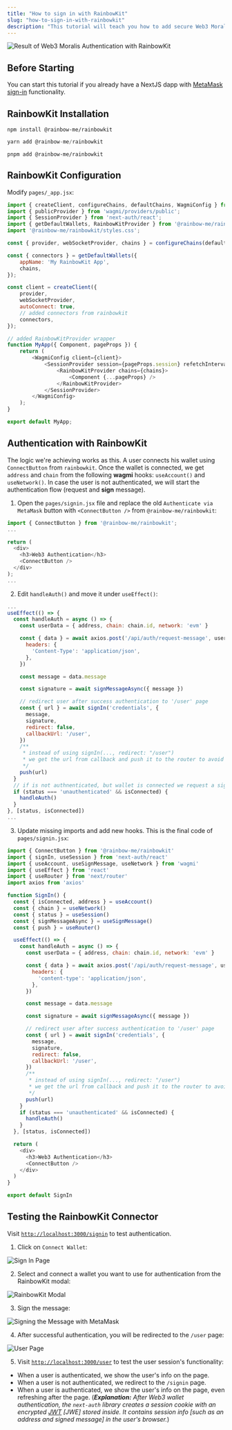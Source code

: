 ```yaml
---
title: "How to sign in with RainbowKit"
slug: "how-to-sign-in-with-rainbowkit"
description: "This tutorial will teach you how to add secure Web3 Moralis authentication to your NextJS application by walking you through the task of creating a full-stack Web3 authentication solution using the popular NextJS framework."
---
```

![Result of Web3 Moralis Authentication with RainbowKit](/img/content/9dcbe29-rainbow.gif)

## Before Starting

You can start this tutorial if you already have a NextJS dapp with [MetaMask sign-in](doc:sign-in-with-metamask) functionality. 

## RainbowKit Installation

```text npm
npm install @rainbow-me/rainbowkit
```
```javascript yarn
yarn add @rainbow-me/rainbowkit
```
```text pnpm
pnpm add @rainbow-me/rainbowkit
```



## RainbowKit Configuration

Modify `pages/_app.jsx`:

```javascript
import { createClient, configureChains, defaultChains, WagmiConfig } from 'wagmi';
import { publicProvider } from 'wagmi/providers/public';
import { SessionProvider } from 'next-auth/react';
import { getDefaultWallets, RainbowKitProvider } from '@rainbow-me/rainbowkit';
import '@rainbow-me/rainbowkit/styles.css';

const { provider, webSocketProvider, chains } = configureChains(defaultChains, [publicProvider()]);

const { connectors } = getDefaultWallets({
    appName: 'My RainbowKit App',
    chains,
});

const client = createClient({
    provider,
    webSocketProvider,
    autoConnect: true,
    // added connectors from rainbowkit
    connectors,
});

// added RainbowKitProvider wrapper
function MyApp({ Component, pageProps }) {
    return (
        <WagmiConfig client={client}>
            <SessionProvider session={pageProps.session} refetchInterval={0}>
                <RainbowKitProvider chains={chains}>
                    <Component {...pageProps} />
                </RainbowKitProvider>
            </SessionProvider>
        </WagmiConfig>
    );
}

export default MyApp;
```



## Authentication with RainbowKit

The logic we're achieving works as this. A user connects his wallet using `ConnectButton` from `rainbowkit`. Once the wallet is connected, we get `address` and `chain` from the following **wagmi** hooks: `useAccount()` and `useNetwork()`. In case the user is not authenticated, we will start the authentication flow (request and **sign** message).

1. Open the `pages/signin.jsx` file and replace the old `Authenticate via MetaMask` button with `<ConnectButton />` from `@rainbow-me/rainbowkit`:

```javascript
import { ConnectButton } from '@rainbow-me/rainbowkit';
...

return (
  <div>
  	<h3>Web3 Authentication</h3>
    <ConnectButton />
  </div>
);
...
```



2. Edit `handleAuth()` and move it under `useEffect()`: 

```javascript
...
useEffect(() => {
  const handleAuth = async () => {
    const userData = { address, chain: chain.id, network: 'evm' }

    const { data } = await axios.post('/api/auth/request-message', userData, {
      headers: {
        'Content-Type': 'application/json',
      },
    })

    const message = data.message

    const signature = await signMessageAsync({ message })

    // redirect user after success authentication to '/user' page
    const { url } = await signIn('credentials', {
      message,
      signature,
      redirect: false,
      callbackUrl: '/user',
    })
    /**
     * instead of using signIn(..., redirect: "/user")
     * we get the url from callback and push it to the router to avoid page refreshing
     */
    push(url)
  }
  // if is not authnenticated, but wallet is connected we request a signing message and sign it
  if (status === 'unauthenticated' && isConnected) {
    handleAuth()
  }
}, [status, isConnected])
...
```



3. Update missing imports and add new hooks. This is the final code of `pages/signin.jsx`:

```javascript
import { ConnectButton } from '@rainbow-me/rainbowkit'
import { signIn, useSession } from 'next-auth/react'
import { useAccount, useSignMessage, useNetwork } from 'wagmi'
import { useEffect } from 'react'
import { useRouter } from 'next/router'
import axios from 'axios'

function SignIn() {
  const { isConnected, address } = useAccount()
  const { chain } = useNetwork()
  const { status } = useSession()
  const { signMessageAsync } = useSignMessage()
  const { push } = useRouter()

  useEffect(() => {
    const handleAuth = async () => {
      const userData = { address, chain: chain.id, network: 'evm' }

      const { data } = await axios.post('/api/auth/request-message', userData, {
        headers: {
          'content-type': 'application/json',
        },
      })

      const message = data.message

      const signature = await signMessageAsync({ message })

      // redirect user after success authentication to '/user' page
      const { url } = await signIn('credentials', {
        message,
        signature,
        redirect: false,
        callbackUrl: '/user',
      })
      /**
       * instead of using signIn(..., redirect: "/user")
       * we get the url from callback and push it to the router to avoid page refreshing
       */
      push(url)
    }
    if (status === 'unauthenticated' && isConnected) {
      handleAuth()
    }
  }, [status, isConnected])

  return (
    <div>
      <h3>Web3 Authentication</h3>
      <ConnectButton />
    </div>
  )
}

export default SignIn
```



## Testing the RainbowKit Connector

Visit [`http://localhost:3000/signin`](http://localhost:3000/signin) to test authentication.

1. Click on `Connect Wallet`:

![Sign In Page](/img/content/240a10d-10.png)

2. Select and connect a wallet you want to use for authentication from the RainbowKit modal:

![RainbowKit Modal](/img/content/17386f9-27.png)

3. Sign the message:

![Signing the Message with MetaMask](/img/content/6ac66db-109.png)

4. After successful authentication, you will be redirected to the `/user` page:

![User Page](/img/content/2642448-169.png)

5. Visit [`http://localhost:3000/user`](http://localhost:3000/user) to test the user session's functionality: 

- When a user is authenticated, we show the user's info on the page.
- When a user is not authenticated, we redirect to the `/signin` page. 
- When a user is authenticated, we show the user's info on the page, even refreshing after the page. (_**Explanation:** After Web3 wallet authentication, the `next-auth` library creates a session cookie with an encrypted [JWT](https://jwt.io/introduction) [JWE] stored inside. It contains session info [such as an address and signed message] in the user's browser._)
